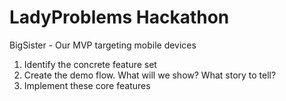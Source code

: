 # LadyProblems Hackathon

BigSister - Our MVP targeting mobile devices


1. Identify the concrete feature set
2. Create the demo flow. What will we show? What story to tell?
3. Implement these core features


